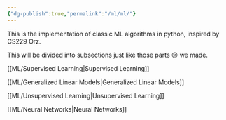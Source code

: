 ```yaml
---
{"dg-publish":true,"permalink":"/ml/ml/"}
---
```


This is the implementation of classic ML algorithms in python, inspired by CS229 Orz.


This will be divided into subsections just like those parts :pensive: we made.

[[ML/Supervised Learning\|Supervised Learning]]

[[ML/Generalized Linear Models\|Generalized Linear Models]]

[[ML/Unsupervised Learning\|Unsupervised Learning]]

[[ML/Neural Networks\|Neural Networks]]

